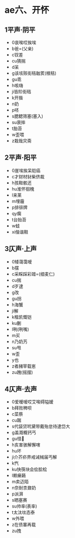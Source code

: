 ﻿# ae六、开怀
## 1平声·阴平
- 0哀唉哎挨埃
- b爸=(父亲)
- c钗差
- cu猜揣
- d呆
- g该垓赅街秸耞荄(根秸) 
- gu乖
- h咳嗨
- ji皆阶街秸
- k开揩
- n奶
- p呸
- s腮鳃筛塞(塞入) 
- su衰摔
- t胎苔
- w歪喂
- z栽哉灾斋
## 2平声·阳平
- 0崖埃挨呆皑癌
- c才财材豺柴侪裁
- h孩鞋骸还
- hu淮怀徊槐
- l来莱
- m埋霾
- p排徘牌
- qy瘸
- t台抬苔
- w蛙
- xi偕谐鞋
## 3仄声·上声
- 0矮蔼霭嗳
- b摆
- c采睬踩彩䜺=(细麦仁) 
- cu揣
- d歹逮
- g改
- gu拐
- h海蟹
- ji解
- k楷凯慨铠
- ku蒯
- l咧(咧嘴)
- m买
- n乃奶艿
- su甩
- w歪
- y也
- z者赭宰载崽
- zu跩(摇摆)
## 4仄声·去声
- 0爱暧嗳哎艾唉碍隘嫒
- b拜败稗呗
- c菜蔡
- cu踹
- s代袋贷玳黛带戴殆怠待逮岱大
- g盖溉概钙丐
- gu怪𲄗
- h亥害骇解懈嗐
- hu坏
- ji介芥疥界戒诫械届丐解
- k忾
- ku快筷块会侩脍桧
- l赖癞籁
- m卖迈陌
- n奈耐柰鼐奶
- p派湃
- s晒塞赛
- su帅率(表率) 
- t太汰呔态泰
- w外喂
- z在债寨再载
- zu拽
